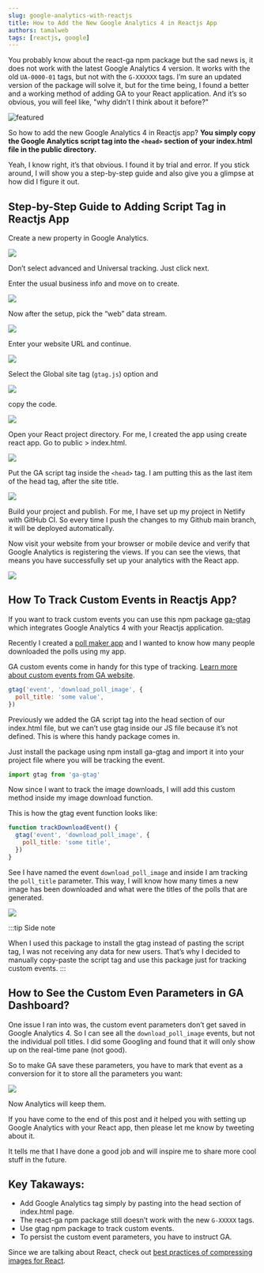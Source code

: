 ```yaml
---
slug: google-analytics-with-reactjs
title: How to Add the New Google Analytics 4 in Reactjs App
authors: tamalweb
tags: [reactjs, google]
---
```


You probably know about the react-ga npm package but the sad news is, it does not work with the latest Google Analytics 4 version. It works with the old `UA-0000-01` tags, but not with the `G-XXXXXX` tags. I’m sure an updated version of the package will solve it, but for the time being, I found a better and a working method of adding GA to your React application. And it’s so obvious, you will feel like, "why didn’t I think about it before?"

![featured](./images/featured.png)

So how to add the new Google Analytics 4 in Reactjs app? **You simply copy the Google Analytics script tag into the `<head>` section of your index.html file in the public directory.**

Yeah, I know right, it’s that obvious. I found it by trial and error. If you stick around, I will show you a step-by-step guide and also give you a glimpse at how did I figure it out.

<!-- truncate -->

## Step-by-Step Guide to Adding Script Tag in Reactjs App

Create a new property in Google Analytics.

![](./images/1.png)

Don’t select advanced and Universal tracking. Just click next.

Enter the usual business info and move on to create.

![](./images/2.png)

Now after the setup, pick the “web” data stream.

![](./images/3.png)

Enter your website URL and continue.

![](./images/4.png)

Select the Global site tag (`gtag.js`) option and

![](./images/5.png)

copy the code.

![](./images/6.png)

Open your React project directory. For me, I created the app using create react app. Go to public > index.html.

![](./images/7.png)

Put the GA script tag inside the `<head>` tag. I am putting this as the last item of the head tag, after the site title.

![](./images/8.png)

Build your project and publish. For me, I have set up my project in Netlify with GitHub CI. So every time I push the changes to my Github main branch, it will be deployed automatically.

Now visit your website from your browser or mobile device and verify that Google Analytics is registering the views. If you can see the views, that means you have successfully set up your analytics with the React app.

![](./images/9.png)

## How To Track Custom Events in Reactjs App?

If you want to track custom events you can use this npm package [ga-gtag](https://www.npmjs.com/package/ga-gtag) which integrates Google Analytics 4 with your Reactjs application.

Recently I created a [poll maker app](https://reactionpoll.com/) and I wanted to know how many people downloaded the polls using my app.

GA custom events come in handy for this type of tracking. [Learn more about custom events from GA website](https://developers.google.com/analytics/devguides/collection/gtagjs/events).

```js
gtag('event', 'download_poll_image', {
  poll_title: 'some value',
})
```

Previously we added the GA script tag into the head section of our index.html file, but we can’t use gtag inside our JS file because it’s not defined. This is where this handy package comes in.

Just install the package using npm install ga-gtag and import it into your project file where you will be tracking the event.

```js
import gtag from 'ga-gtag'
```

Now since I want to track the image downloads, I will add this custom method inside my image download function.

This is how the gtag event function looks like:

```js
function trackDownloadEvent() {
  gtag('event', 'download_poll_image', {
    poll_title: 'some title',
  })
}
```

See I have named the event `download_poll_image` and inside I am tracking the `poll_title` parameter. This way, I will know how many times a new image has been downloaded and what were the titles of the polls that are generated.

![](./images/10.png)

:::tip Side note

When I used this package to install the gtag instead of pasting the script tag, I was not receiving any data for new users. That’s why I decided to manually copy-paste the script tag and use this package just for tracking custom events.
:::

## How to See the Custom Even Parameters in GA Dashboard?

One issue I ran into was, the custom event parameters don’t get saved in Google Analytics 4. So I can see all the `download_poll_image` events, but not the individual poll titles. I did some Googling and found that it will only show up on the real-time pane (not good).

So to make GA save these parameters, you have to mark that event as a conversion for it to store all the parameters you want:

![](./images/11.png)

Now Analytics will keep them.

If you have come to the end of this post and it helped you with setting up Google Analytics with your React app, then please let me know by tweeting about it.

It tells me that I have done a good job and will inspire me to share more cool stuff in the future.

## Key Takaways:

- Add Google Analytics tag simply by pasting into the head section of index.html page.
- The react-ga npm package still doesn’t work with the new `G-XXXXX` tags.
- Use gtag npm package to track custom events.
- To persist the custom event parameters, you have to instruct GA.

Since we are talking about React, check out [best practices of compressing images for React](/compress-images-reactjs).
